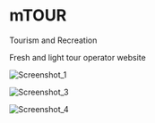 # mTOUR
Tourism and Recreation


Fresh and light tour operator website


![Screenshot_1](https://github.com/MaksymusPrime/mTOUR/assets/121817168/f221ee98-c306-4012-8a74-7cdb14e36a3a)

![Screenshot_3](https://github.com/MaksymusPrime/mTOUR/assets/121817168/fe714620-98ac-4a36-befc-9bdd784ec907)

![Screenshot_4](https://github.com/MaksymusPrime/mTOUR/assets/121817168/7212cc86-5ba5-41f5-966a-fb304498c38b)

